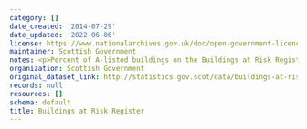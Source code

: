 ```yaml
---
category: []
date_created: '2014-07-29'
date_updated: '2022-06-06'
license: https://www.nationalarchives.gov.uk/doc/open-government-licence/version/3/
maintainer: Scottish Government
notes: <p>Percent of A-listed buildings on the Buildings at Risk Register (BARR)</p>
organization: Scottish Government
original_dataset_link: http://statistics.gov.scot/data/buildings-at-risk-register
records: null
resources: []
schema: default
title: Buildings at Risk Register
---
```

